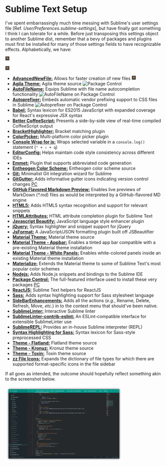 
# Sublime Text Setup

I've spent embarrassingly much time messing with Sublime's user settings file [Ref. _User/Preferences.sublime-settings_], but have finally got something I think I can tolerate for a while. Before just transposing this settings object to another Sublime dist, remember that a bevy of packages and plugins must first be installed for many of those settings fields to have recognizable effects. Alphabetically, we have:


![Sublime Text](https://github.com/IsenrichO/machine-config/raw/master/assets/Sublime_Text_Icon.png)

[![Sublime Text](https://github.com/IsenrichO/machine-config/raw/master/assets/Sublime_Text_Icon.png)](https://packagecontrol.io/packages/AdvancedNewFile)

+ [**AdvancedNewFile:**](https://github.com/skuroda/Sublime-AdvancedNewFile) Allows for faster creation of new files [![Sublime Text](https://github.com/IsenrichO/machine-config/raw/master/assets/Sublime_Text_Icon.png)](https://packagecontrol.io/packages/AdvancedNewFile)
+ [**Agila Theme:**](https://github.com/arvi/Agila-Theme) Agila theme source ![Package Control](https://packagecontrol.io/packages/Agila%20Theme)
+ [**AutoFileName:**](https://github.com/BoundInCode/AutoFileName) Equips Sublime with file name autocompletion functionality ![AutoFileName on Package Control](https://packagecontrol.io/packages/AutoFileName)
+ [**Autoprefixer:**](https://github.com/sindresorhus/sublime-autoprefixer) Embeds automatic vendor prefixing support to CSS files in Sublime ![Autoprefixer on Package Control](https://packagecontrol.io/packages/Autoprefixer)
+ [**Babel:**](https://github.com/babel/babel-sublime) Syntax lexicon for ES2015 JavaScript with expanded coverage for React's expressive JSX syntax
+ [**Better CoffeeScript:**](https://github.com/aponxi/sublime-better-coffeescript) Presents a side-by-side view of real-time compiled CoffeeScript output
+ [**BracketHighlighter:**](https://github.com/facelessuser/BracketHighlighter) Bracket matching plugin
+ [**ColorPicker:**](https://github.com/weslly/ColorPicker) Multi-platform color picker plugin
+ [**Console Wrap for js:**](https://github.com/unknownuser88/consolewrap) Wraps selected variable in a `console.log()` statement (`⌃ + ⇧ + q`)
+ [**EditorConfig:**](https://github.com/sindresorhus/editorconfig-sublime) Helps maintain code style consistency across different IDEs
+ [**Emmet:**](https://github.com/sergeche/emmet-sublime) Plugin that supports abbreviated code generation
+ [**Entheogen Color Scheme:**](https://github.com/tomaash/entheogen) Entheogen color scheme source
+ [**Git:**](https://github.com/kemayo/sublime-text-git) Minimalist Git integration wizard for Sublime
+ [**GitGutter:**](https://github.com/jisaacks/GitGutter) Adds informative gutter icons indicating version control changes [PC](https://packagecontrol.io/packages/GitGutter)
+ [**GitHub Flavored Markdown Preview:**](https://github.com/dotcypress/GitHubMarkdownPreview) Enables live previews of MarkDown (_*.md_) files as would be interpreted by a GitHub-flavored MD engine
+ [**HTML5:**](https://github.com/mrmartineau/HTML5) Adds HTML5 syntax recognition and support for relevant snippets
+ [**HTMLAttributes:**](https://github.com/agibsonsw/HTMLAttributes) HTML attribute completion plugin for Sublime Text
+ [**Javascript Beautify:**](https://github.com/enginespot/js-beautify-sublime) JavaScript language style enhancer plugin
+ [**jQuery:**](https://github.com/SublimeText/jQuery) Syntax highlighter and snippet support for jQuery
+ [**JsFormat:**](https://github.com/jdc0589/JsFormat) A JavaScript/JSON formatting plugin built off JSBeautifier
+ [**Material Theme:**](https://github.com/equinusocio/material-theme) Material theme source
+ [**Material Theme - Appbar:**](https://github.com/equinusocio/material-theme-appbar) Enables a tinted app bar compatible with a pre-existing Material theme installation
+ [**Material Theme - White Panels:**](https://github.com/equinusocio/material-theme-white-panels) Enables white-colored panels inside an existing Material theme installation
+ [**Materialize:**](https://github.com/saadq/Materialize) Extends the Material theme to some of Sublime Text's most popular color schemes
+ [**Nodejs:**](https://github.com/tanepiper/SublimeText-Nodejs) Adds Node.js snippets and bindings to the Sublime IDE
+ [**Package Control:**](https://github.com/wbond/package_control) The full-featured interface used to install these very packages [PC](https://packagecontrol.io/)
+ [**ReactJS:**](https://github.com/facebookarchive/sublime-react) Sublime Text helpers for ReactJS
+ [**Sass:**](https://github.com/nathos/sass-textmate-bundle) Adds syntax highlighting support for Sass stylesheet language
+ [**SideBarEnhancements:**](https://github.com/SideBarEnhancements-org/SideBarEnhancements) Adds all the actions (_e.g._, Rename, Delete, Refresh, Move, _etc_.) in to the context menu that should've been native.
+ [**SublimeLinter:**](https://github.com/SublimeLinter/SublimeLinter3) Interactive Sublime linter
+ [**SublimeLinter-contrib-eslint:**](https://github.com/roadhump/SublimeLinter-eslints) An ESLint-compatible interface for extensible SublimeLinter use
+ [**SublimeREPL:**](https://github.com/wuub/SublimeREPL) Provides an in-house Sublime interpreter (REPL)
+ [**Syntax Highlighting for Sass:**](https://github.com/P233/Syntax-highlighting-for-Sass) Syntax lexicon for Sass-style preprocessed CSS
+ [**Theme - Flatland:**](https://github.com/thinkpixellab/flatland) Flatland theme source
+ [**Theme - Kronuz:**](https://github.com/Kronuz/Kronuz-Theme) Kronuz theme source
+ [**Theme - Toxin:**](https://github.com/p3lim/sublime-toxin) Toxin theme source
+ [**zz File Icons:**](https://github.com/ihodev/sublime-file-icons) Expands the dictionary of file types for which there are supported format-specific icons in the file sidebar

If all goes as intended, the outcome should hopefully reflect something akin to the screenshot below.

[
  <img
    src="assets/Sublime_Text_Custom_Theme.png"
    alt="Custom theme and color scheme with added packages has allowed me this awesome workspace."
    style="position: relative; width: 75%; margin: auto;" />
](https://github.com/IsenrichO/machine-config/raw/master/assets/Sublime_Text_Custom_Theme.png)
